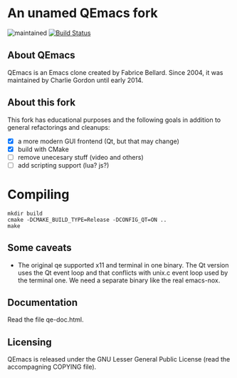 
# An unamed QEmacs fork

![maintained](https://img.shields.io/maintenance/yes/2018.svg) [![Build Status](https://travis-ci.com/dmacvicar/qemacs.svg?branch=master)](https://travis-ci.com/dmacvicar/qemacs)

## About QEmacs

QEmacs is an Emacs clone created by Fabrice Bellard.
Since 2004, it was maintained by Charlie Gordon until early 2014.

## About this fork

This fork has educational purposes and the following goals in addition
to general refactorings and cleanups:

- [x] a more modern GUI frontend (Qt, but that may change)
- [x] build with CMake
- [ ] remove unecesary stuff (video and others)
- [ ] add scripting support (lua? js?)

# Compiling

```
mkdir build
cmake -DCMAKE_BUILD_TYPE=Release -DCONFIG_QT=ON ..
make
```

## Some caveats

* The original qe supported x11 and terminal in one binary. The Qt
  version uses the Qt event loop and that conflicts with unix.c event
  loop used by the terminal one. We need a separate binary like the
  real emacs-nox.

## Documentation

Read the file qe-doc.html.

## Licensing

QEmacs is released under the GNU Lesser General Public License (read
the accompagning COPYING file).
